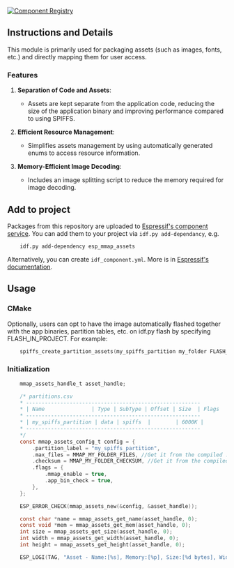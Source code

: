 [![Component Registry](https://components.espressif.com/components/espressif/esp_mmap_assets/badge.svg)](https://components.espressif.com/components/espressif/esp_mmap_assets)

## Instructions and Details

This module is primarily used for packaging assets (such as images, fonts, etc.) and directly mapping them for user access.

### Features

1. **Separation of Code and Assets**:
    - Assets are kept separate from the application code, reducing the size of the application binary and improving performance compared to using SPIFFS.

2. **Efficient Resource Management**:
    - Simplifies assets management by using automatically generated enums to access resource information.

3. **Memory-Efficient Image Decoding**:
    - Includes an image splitting script to reduce the memory required for image decoding.


## Add to project

Packages from this repository are uploaded to [Espressif's component service](https://components.espressif.com/).
You can add them to your project via `idf.py add-dependancy`, e.g.
```
    idf.py add-dependency esp_mmap_assets
```

Alternatively, you can create `idf_component.yml`. More is in [Espressif's documentation](https://docs.espressif.com/projects/esp-idf/en/latest/esp32/api-guides/tools/idf-component-manager.html).

## Usage

### CMake
Optionally, users can opt to have the image automatically flashed together with the app binaries, partition tables, etc. on idf.py flash by specifying FLASH_IN_PROJECT. For example:
```c
    spiffs_create_partition_assets(my_spiffs_partition my_folder FLASH_IN_PROJECT)
```

### Initialization
```c
    mmap_assets_handle_t asset_handle;

    /* partitions.csv
    * --------------------------------------------------------
    * | Name               | Type | SubType | Offset | Size  | Flags     |
    * --------------------------------------------------------
    * | my_spiffs_partition | data | spiffs  |        | 6000K |           |
    * --------------------------------------------------------
    */
    const mmap_assets_config_t config = {
        .partition_label = "my_spiffs_partition",
        .max_files = MMAP_MY_FOLDER_FILES, //Get it from the compiled .h
        .checksum = MMAP_MY_FOLDER_CHECKSUM, //Get it from the compiled .h
        .flags = {
            .mmap_enable = true,
            .app_bin_check = true,
        },
    };

    ESP_ERROR_CHECK(mmap_assets_new(&config, &asset_handle));

    const char *name = mmap_assets_get_name(asset_handle, 0);
    const void *mem = mmap_assets_get_mem(asset_handle, 0);
    int size = mmap_assets_get_size(asset_handle, 0);
    int width = mmap_assets_get_width(asset_handle, 0);
    int height = mmap_assets_get_height(asset_handle, 0);

    ESP_LOGI(TAG, "Asset - Name:[%s], Memory:[%p], Size:[%d bytes], Width:[%d px], Height:[%d px]", name, mem, size, width, height);

```
